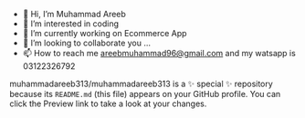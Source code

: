 - 👋 Hi, I’m Muhammad Areeb
- 👀 I’m interested in coding  
- 🌱 I’m currently working on Ecommerce App 
- 💞️ I’m looking to collaborate you ...
- 📫 How to reach me areebmuhammad96@gmail.com and my watsapp is 03122326792


muhammadareeb313/muhammadareeb313 is a ✨ special ✨ repository because its `README.md` (this file) appears on your GitHub profile.
You can click the Preview link to take a look at your changes.

